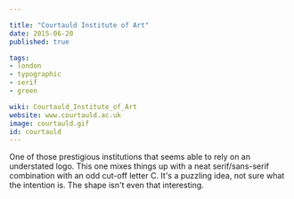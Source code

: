 ```yaml
---

title: "Courtauld Institute of Art"
date: 2015-06-20
published: true

tags:
- london
- typographic
- serif
- green

wiki: Courtauld_Institute_of_Art
website: www.courtauld.ac.uk
image: courtauld.gif
id: courtauld
---
```


One of those prestigious institutions that seems able to rely on an understated logo. This one mixes things up with a neat serif/sans-serif combination with an odd cut-off letter C. It's a puzzling idea, not sure what the intention is. The shape isn't even that interesting.
